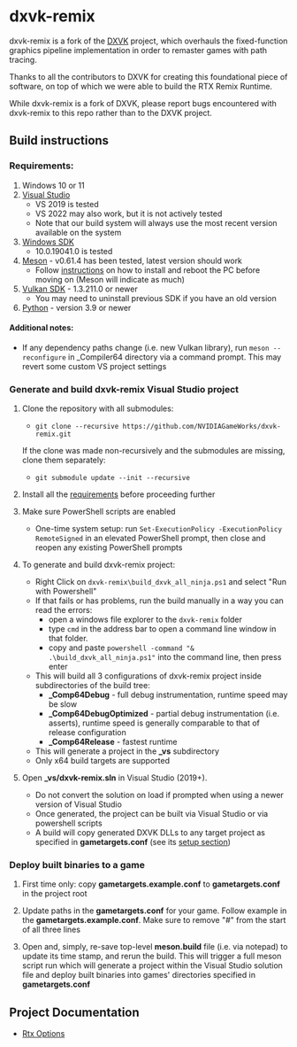 # dxvk-remix

dxvk-remix is a fork of the [DXVK](https://github.com/doitsujin/dxvk) project, which overhauls the fixed-function graphics pipeline implementation in order to remaster games with path tracing.

Thanks to all the contributors to DXVK for creating this foundational piece of software, on top of which we were able to build the RTX Remix Runtime.

While dxvk-remix is a fork of DXVK, please report bugs encountered with dxvk-remix to this repo rather than to the DXVK project.

## Build instructions

### Requirements:
1. Windows 10 or 11
2. [Visual Studio ](https://visualstudio.microsoft.com/vs/older-downloads/)
    - VS 2019 is tested
    - VS 2022 may also work, but it is not actively tested
    - Note that our build system will always use the most recent version available on the system
3. [Windows SDK](https://developer.microsoft.com/en-us/windows/downloads/sdk-archive/)
    - 10.0.19041.0 is tested
4. [Meson](https://mesonbuild.com/) - v0.61.4 has been tested, latest version should work
    - Follow [instructions](https://mesonbuild.com/SimpleStart.html#installing-meson) on how to install and reboot the PC before moving on (Meson will indicate as much)
5. [Vulkan SDK](https://vulkan.lunarg.com/sdk/home#windows) - 1.3.211.0 or newer
    - You may need to uninstall previous SDK if you have an old version
6. [Python](https://www.python.org/downloads/) - version 3.9 or newer

#### Additional notes:
- If any dependency paths change (i.e. new Vulkan library), run `meson --reconfigure` in _Compiler64 directory via a command prompt. This may revert some custom VS project settings

### Generate and build dxvk-remix Visual Studio project 
1. Clone the repository with all submodules:
	- `git clone --recursive https://github.com/NVIDIAGameWorks/dxvk-remix.git`

	If the clone was made non-recursively and the submodules are missing, clone them separately:
	- `git submodule update --init --recursive`

2. Install all the [requirements](#requirements) before proceeding further

3. Make sure PowerShell scripts are enabled
    - One-time system setup: run `Set-ExecutionPolicy -ExecutionPolicy RemoteSigned` in an elevated PowerShell prompt, then close and reopen any existing PowerShell prompts
	
4. To generate and build dxvk-remix project:
    - Right Click on `dxvk-remix\build_dxvk_all_ninja.ps1` and select "Run with Powershell"
    - If that fails or has problems, run the build manually in a way you can read the errors:
        - open a windows file explorer to the `dxvk-remix` folder
        - type `cmd` in the address bar to open a command line window in that folder.
        - copy and paste `powershell -command "& .\build_dxvk_all_ninja.ps1"` into the command line, then press enter
    - This will build all 3 configurations of dxvk-remix project inside subdirectories of the build tree: 
        - **_Comp64Debug** - full debug instrumentation, runtime speed may be slow
        - **_Comp64DebugOptimized** - partial debug instrumentation (i.e. asserts), runtime speed is generally comparable to that of release configuration
        - **_Comp64Release** - fastest runtime 
    - This will generate a project in the **_vs** subdirectory
    - Only x64 build targets are supported

5. Open **_vs/dxvk-remix.sln** in Visual Studio (2019+). 
    - Do not convert the solution on load if prompted when using a newer version of Visual Studio 
    - Once generated, the project can be built via Visual Studio or via powershell scripts
    - A build will copy generated DXVK DLLs to any target project as specified in **gametargets.conf** (see its [setup section](#deploy-built-binaries-to-a-game))

### Deploy built binaries to a game 
1. First time only: copy **gametargets.example.conf** to **gametargets.conf** in the project root

2. Update paths in the **gametargets.conf** for your game. Follow example in the **gametargets.example.conf**. Make sure to remove "#" from the start of all three lines

3. Open and, simply, re-save top-level **meson.build** file (i.e. via notepad) to update its time stamp, and rerun the build. This will trigger a full meson script run which will generate a project within the Visual Studio solution file and deploy built binaries into games' directories specified in **gametargets.conf**


## Project Documentation

- [Rtx Options](/RtxOptions.md)
